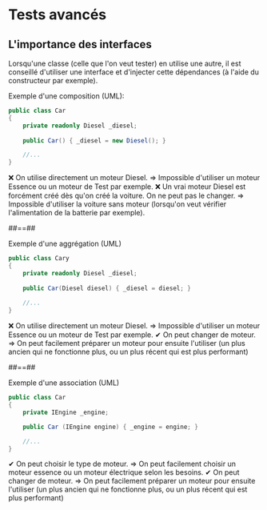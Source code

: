 # Tests avancés

## L'importance des interfaces

Lorsqu'une classe (celle que l'on veut tester) en utilise une autre, il est conseillé d'utiliser une interface et d'injecter cette dépendances (à l'aide du constructeur par exemple).

Exemple d'une composition (UML):

```csharp
public class Car
{
    private readonly Diesel _diesel;
    
    public Car() { _diesel = new Diesel(); }

    //...
}
```

❌ On utilise directement un moteur Diesel.
=> Impossible d'utiliser un moteur Essence ou un moteur de Test par exemple.
❌ Un vrai moteur Diesel est forcément créé dès qu'on créé la voiture. On ne peut pas le changer.
=> Impossible d'utiliser la voiture sans moteur (lorsqu'on veut vérifier l'alimentation de la batterie par exemple).

##==##

Exemple d'une aggrégation (UML)

```csharp
public class Cary
{
    private readonly Diesel _diesel;
    
    public Car(Diesel diesel) { _diesel = diesel; }
    
    //...
}
```

❌ On utilise directement un moteur Diesel.
=> Impossible d'utiliser un moteur Essence ou un moteur de Test par exemple.
✔  On peut changer de moteur. 
=> On peut facilement préparer un moteur pour ensuite l'utiliser (un plus ancien qui ne fonctionne plus, ou un plus récent qui est plus performant)

##==##

Exemple d'une association (UML)

```csharp
public class Car 
{
    private IEngine _engine;

    public Car (IEngine engine) { _engine = engine; }

    //...
}

```

✔  On peut choisir le type de moteur. 
=> On peut facilement choisir un moteur essence ou un moteur électrique selon les besoins.
✔  On peut changer de moteur. 
=> On peut facilement préparer un moteur pour ensuite l'utiliser (un plus ancien qui ne fonctionne plus, ou un plus récent qui est plus performant)
